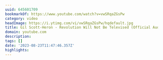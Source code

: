 ```yaml
---
uuid: 645601709
bookmarkOf: https://www.youtube.com/watch?v=vwSRqaZGsPw
category: video
headImage: https://i.ytimg.com/vi/vwSRqaZGsPw/hqdefault.jpg
title: Gil Scott-Heron - Revolution Will Not Be Televised (Official Audio)
domain: youtube.com
description:
tags: []
date: '2023-08-23T11:47:46.357Z'
highlights:
---
```




